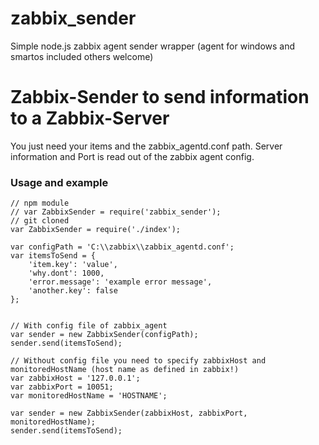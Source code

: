 zabbix_sender
=============

Simple node.js zabbix agent sender wrapper (agent for windows and smartos included others welcome)


# Zabbix-Sender to send information to a Zabbix-Server

You just need your items and the zabbix_agentd.conf path.
Server information and Port is read out of the zabbix agent config.


### Usage and example

```
// npm module
// var ZabbixSender = require('zabbix_sender');
// git cloned
var ZabbixSender = require('./index');

var configPath = 'C:\\zabbix\\zabbix_agentd.conf';
var itemsToSend = {
    'item.key': 'value',
    'why.dont': 1000,
    'error.message': 'example error message',
    'another.key': false
};


// With config file of zabbix_agent
var sender = new ZabbixSender(configPath);
sender.send(itemsToSend);

// Without config file you need to specify zabbixHost and monitoredHostName (host name as defined in zabbix!)
var zabbixHost = '127.0.0.1';
var zabbixPort = 10051;
var monitoredHostName = 'HOSTNAME';

var sender = new ZabbixSender(zabbixHost, zabbixPort, monitoredHostName);
sender.send(itemsToSend);
```
